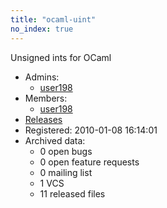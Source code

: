 ```yaml
---
title: "ocaml-uint"
no_index: true
---
```


Unsigned ints for OCaml


* Admins:
  * [user198](/users/user198)
* Members:
  * [user198](/users/user198)
* [Releases](https://download.ocamlcore.org/ocaml-uint)
* Registered: 2010-01-08 16:14:01
* Archived data:
  * 0 open bugs
  * 0 open feature requests
  * 0 mailing list
  * 1 VCS
  * 11 released files
